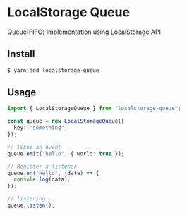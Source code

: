 # LocalStorage Queue

Queue(FIFO) implementation using LocalStorage API

## Install

```bash
$ yarn add localstorage-queue
```

## Usage

```typescript
import { LocalStorageQueue } from "localstorage-queue";

const queue = new LocalStorageQueue({
  key: "something",
});

// Issue an event
queue.emit("hello", { world: true });

// Register a listener
queue.on("Hello", (data) => {
  console.log(data);
});

// listening...
queue.listen();
```
